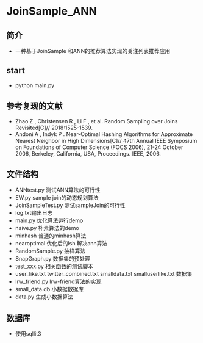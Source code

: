 # JoinSample_ANN
## 简介

* 一种基于JoinSample 和ANN的推荐算法实现的关注列表推荐应用

## start

* python main.py

## 参考复现的文献

* Zhao Z , Christensen R , Li F , et al. Random Sampling over Joins Revisited[C]// 2018:1525-1539.
* Andoni A , Indyk P . Near-Optimal Hashing Algorithms for Approximate Nearest Neighbor in High Dimensions[C]// 47th
  Annual IEEE Symposium on Foundations of Computer Science (FOCS 2006), 21-24 October 2006, Berkeley, California, USA,
  Proceedings. IEEE, 2006.

## 文件结构

* ANNtest.py 测试ANN算法的可行性
* EW.py sample join的动态规划算法
* JoinSampleTest.py 测试sampleJoin的可行性
* log.txt输出日志
* main.py 优化算法运行demo
* naive.py 朴素算法的demo
* minhash 普通的minhash算法
* nearoptimal 优化后的lsh 解决ann算法
* RandomSample.py 抽样算法
* SnapGraph.py 数据集的预处理
* test_xxx.py 相关函数的测试脚本
* user_like.txt twitter_combined.txt smalldata.txt smalluserlike.txt 数据集
* lrw_friend.py lrw-friend算法的实现
* small_data.db 小数据数据库
* data.py 生成小数据算法

## 数据库

* 使用sqllit3 

